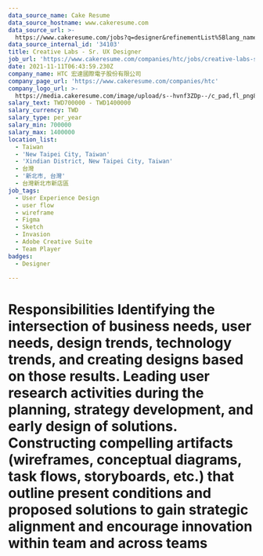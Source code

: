 ```yaml
---
data_source_name: Cake Resume
data_source_hostname: www.cakeresume.com
data_source_url: >-
  https://www.cakeresume.com/jobs?q=designer&refinementList%5Blang_name%5D%5B0%5D=English&refinementList%5Bsalary_type%5D=per_year
data_source_internal_id: '34103'
title: Creative Labs - Sr. UX Designer
job_url: 'https://www.cakeresume.com/companies/htc/jobs/creative-labs-sr-ux-designer'
date: 2021-11-11T06:43:59.230Z
company_name: HTC 宏達國際電子股份有限公司
company_page_url: 'https://www.cakeresume.com/companies/htc'
company_logo_url: >-
  https://media.cakeresume.com/image/upload/s--hvnf3ZDp--/c_pad,fl_png8,h_200,w_200/v1569659591/gwf2hetj4bvzypwfrkvj.png
salary_text: TWD700000 - TWD1400000
salary_currency: TWD
salary_type: per_year
salary_min: 700000
salary_max: 1400000
location_list:
  - Taiwan
  - 'New Taipei City, Taiwan'
  - 'Xindian District, New Taipei City, Taiwan'
  - 台灣
  - '新北市, 台灣'
  - 台灣新北市新店區
job_tags:
  - User Experience Design
  - user flow
  - wireframe
  - Figma
  - Sketch
  - Invasion
  - Adobe Creative Suite
  - Team Player
badges:
  - Designer

---
```


# Responsibilities Identifying the intersection of business needs, user needs, design trends, technology trends, and creating designs based on those results. Leading user research activities during the planning, strategy development, and early design of solutions. Constructing compelling artifacts (wireframes, conceptual diagrams, task flows, storyboards, etc.) that outline present conditions and proposed solutions to gain strategic alignment and encourage innovation within team and across teams